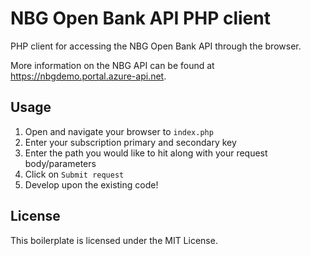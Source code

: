 # NBG Open Bank API PHP client

PHP client for accessing the NBG Open Bank API through the browser.

More information on the NBG API can be found at https://nbgdemo.portal.azure-api.net.

## Usage

1. Open and navigate your browser to `index.php`
2. Enter your subscription primary and secondary key
3. Enter the path you would like to hit along with your request body/parameters
4. Click on `Submit request`
5. Develop upon the existing code!

## License

This boilerplate is licensed under the MIT License.
